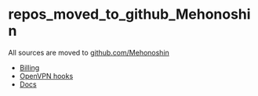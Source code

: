 # repos_moved_to_github_Mehonoshin
All sources are moved to [github.com/Mehonoshin](https://github.com/Mehonoshin)

* [Billing](https://github.com/Mehonoshin/smartvpn-billing)
* [OpenVPN hooks](https://github.com/Mehonoshin/openvpn-http-hooks)
* [Docs](https://github.com/Mehonoshin/smartvpn-docs)
